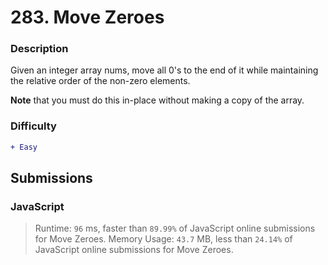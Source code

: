 # 283. Move Zeroes

### Description

Given an integer array nums, move all 0's to the end of it while maintaining the relative order of the non-zero elements.

**Note** that you must do this in-place without making a copy of the array.

### Difficulty

```diff
+ Easy
```

## Submissions

### JavaScript

> Runtime: `96` ms, faster than `89.99%` of JavaScript online submissions for Move Zeroes.
> Memory Usage: `43.7` MB, less than `24.14%` of JavaScript online submissions for Move Zeroes.

